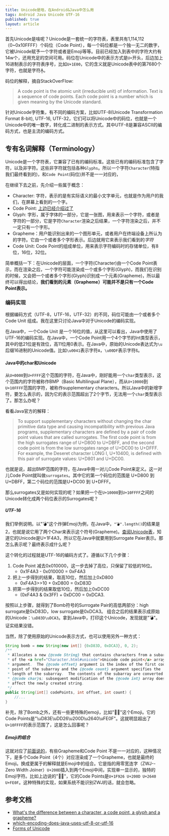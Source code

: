```yaml
---
title: Unicode是啥，在Android&Java中怎么用
tags: Android Java Unicode UTF-16
published: true
layout: article
---
```


首先Unicode是啥呢？Unicode是一套统一的字符表，表里共有1,114,112（0~0x10FFFF）个码位（Code Point），每一个码位都是一个独一无二的数字，它被Unicode赋予一个字符或者是Emoji等等。目前已经加入到表中的字符大约有14w个，还用充足的空间可用。码位在Unicode中的表示方式是`U+`开头，后边加上16进制表示的字符表序号，比如`U+1E00`，它的含义就是Unicode表中的第7680个字符，也就是字符Ḁ。

<!--more-->

码位的解释，摘自StackOverFlow:
> A code point is the atomic unit (irreducible unit) of information. Text is a sequence of code points. Each code point is a number which is given meaning by the Unicode standard.

针对Unicode字符集，有不同的编码方案，比如UTF-8(Unicode Transformation Format 8-bit), UTF-16, UTF-32，它们可以将Unicode中的码位，也就是一个Unicode中的唯一数字，转化成二进制的表示方式。其中UTF-8是兼容ASCII的编码方式，也是主流的编码方式。


## 专有名词解释（Terminology）
Unicode是一个字符表，它兼容了已有的编码标准。这些已有的编码标准包含了字符，以及非字符。这些非字符就包括各种`Glyphs`。所以一个字符`Character`(特指我们最终看到的)，和`Code Point`(码位)并不是一一对应的，

在继续下去之前，先介绍一些属于概念：
* Character: 字符，表示的是有实际语义的最小文字单元，也就是作为用户的我们，在屏幕上看到的一个字。
* Code Point: [上边已经介绍过了](#unicode是啥在java中怎么用)
* Glyph: 字形，属于字体的一部分，它是一张图，用来表示一个字符，或者是字符的一部分，它是字符`Character`渲染之后结果，一个字符渲染之后，并不一定只有一个字形。
* Grapheme：用户能识别出来的一个图形单元，或者用户在终端设备上所认为的字符。它由一个或者多个字形表示。后边就用它来表示我们看到的*字符*
* Code Unit: Code Point的组成单位，用来表示字符编码时的存储单位，有8位，16位，32位。

简单概括一下：在Unicode的层面，一个字符(Character)由一个Code Point表示，而在渲染之后，一个字符可能渲染成一个或多个字形(Glyph)，而我们在识别的时候，又会把一个或者多个字形(Glyph)识别成一个元素(Grapheme)，所以最终可以得出结论，**我们看到的元素（Grapheme）可能并不是只有一个Code Point表示。**

### 编码实现
根据编码方式（UTF-8，UTF-16，UTF-32）的不同，码位可能由一个或者多个Code Unit 组成。我在这里只讨论Java中对于Unicode的编码实现。

在Java中，一个Code Unit 是一个16位的值，从这里可以看出，Java中使用了UTF-16的编码实现。在Java中，一个Code Point用一个4个字节的Int类型表示，其中的低21位是有效位，高11位用0表示。在Java中，原始的Unicode表达式为`\u`后缀16进制的Unicode值。比如`\u0041`表示字符`A`，`\u00DF`表示字符`ß`。

#### Java中的char和Unicode
从`U+0000`到`U+FFFF`这个范围的字符，在Java中，刚好能用一个`char`类型表示，这个范围内的字符被称作BMP（Basic Multilingual Plane），而从`U+10000`到`U+10FFFF`范围的字符，被称作supplementary characters。所以Java中的新增字符，要怎么表示的，因为它的表示范围超出了2个字节，无法用一个`char`类型表示了。那怎么办呢？

看看Java官方的解释：

>To support supplementary characters without changing the char primitive data type and causing incompatibility with previous Java programs, supplementary characters are defined by a pair of code point values that are called surrogates. The first code point is from the high surrogates range of U+D800 to U+DBFF, and the second code point is from the low surrogates range of U+DC00 to U+DFFF. For example, the Deseret character LONG I, U+10400, is defined with this pair of surrogate values: U+D801 and U+DC00.

也就是说，超出BMP范围的字符，在Java中用一对儿Code Point来定义。这一对儿Code Point就叫做`surrogates`。其中它的第一个码位的范围是 U+D800 到 U+DBFF，第二个码位的范围是U+DC00 到 U+DFFF。

那么surrogates又是如何实现的呢？如果把一个在`U+10000`到`U+10FFFF`之间的Unicode转化成两个码位表示的Surrogates呢？

##### UTF-16
我们举例说明。以"💣"这个炸弹Emoji为例，在Java中，`"💣".length()`的结果是2，也就是说它用了两个Char来表示这个符号(Grapheme)。[查阅Unicode表](https://emojipedia.org/bomb/)，知道它的Unicode是U+1F4A3，所以它在Java中就要用到Surrogate Paier表示。那怎么表示呢？最终表示成什么呢？

这个转化的过程就是UTF-16的编码方式了。遵循以下几个步骤：
1. Code Point 减去0x010000，这一步去掉了高位，只保留了较低的16位。
   * 0x1F4A3 - 0x010000 = 0xF4A3
2. 把上一步得到的结果，取高10位，然后加上0xD800
   * 0xF4A3>>10 + 0xD800 = 0xD83D
3. 把第一步得到的结果取低10位，然后加上0xDC00
   * (0xF4A3 & 0x3FF) + 0xDC00 = 0xDCA3.

按照以上步骤，就得到了Bomb符号的Surrogate Pair的高低两部分：high surrogate是0xD83D，low surrogate是0xDCA3。 组合之后的结果表示成原始的Unicode：`\uD83D\uDCA3`。拿到Java中，打印这个Unicode，发现就是"💣"。证实结果没错。

当然，除了使用原始的Unicode表示方式，也可以使用另外一种方式：

```java
String bomb = new String(new int[] {0xD83D, 0xDCA3}, 0, 2);
/**
 * Allocates a new {@code String} that contains characters from a subarray
 * of the <a href="Character.html#unicode">Unicode code point</a> array
 * argument.  The {@code offset} argument is the index of the first code
 * point of the subarray and the {@code count} argument specifies the
 * length of the subarray.  The contents of the subarray are converted to
 * {@code char}s; subsequent modification of the {@code int} array does not
 * affect the newly created string.
 */
public String(int[] codePoints, int offset, int count) {
    //...
}
```

补充，除了Bomb之外，还有一些更特殊的emoji，比如"🤦‍♀️"这个Emoji。它的Code Points是"\uD83E\uDD26\u200D\u2640\uFE0F"。这就明显超出了`U+10FFFF`的表示范围了，这是怎么回事呢？

##### Emoji的组合
这就对应了[前面说的](#专有名词解释terminology)，有些Grapheme和Code Point 不是一一对应的，这种情况下，是多个Code Point（4个）对应渲染成了一个Grapheme，也就是最终的Emoji。换成更属于的解释就是Emoji中的组合。它是指的用零宽连字（ZWJ--Zero Width Joiner）`U+200D`插入到两个Emoji中间，实现单一显示的，独特的Emoji字符。比如上边说的"🤦‍♀️"，它的Code Points是`U+1F926‍ U+200D U+2640️ U+FE0F`。这种特殊的实现，如果系统不能识别ZWJ的话，就会忽略。

## 参考文档

* [What's the difference between a character, a code point, a glyph and a grapheme?](https://stackoverflow.com/questions/27331819/whats-the-difference-between-a-character-a-code-point-a-glyph-and-a-grapheme)
* [which-encoding-does-java-uses-utf-8-or-utf-16](https://stackoverflow.com/questions/39955169/which-encoding-does-java-uses-utf-8-or-utf-16)
* [Forms of Unicode](https://icu-project.org/docs/papers/forms_of_unicode/#h2)